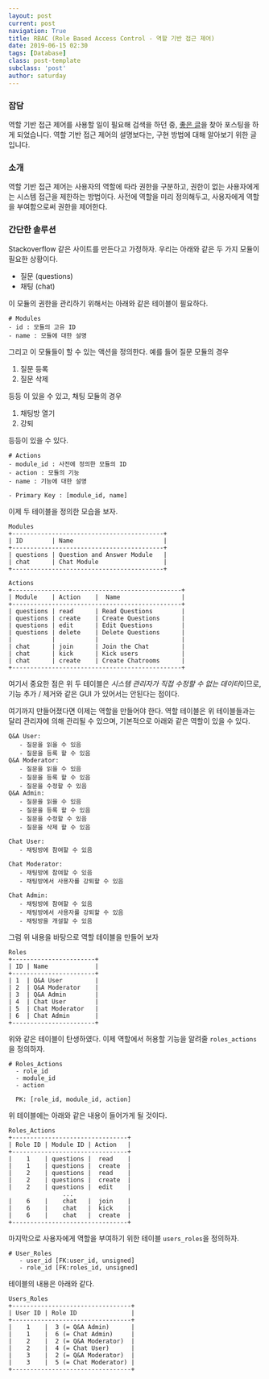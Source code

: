 ```yaml
---
layout: post
current: post
navigation: True
title: RBAC (Role Based Access Control - 역할 기반 접근 제어)
date: 2019-06-15 02:30
tags: [Database]
class: post-template
subclass: 'post'
author: saturday
---
```


### 잡담
역할 기반 접근 제어를 사용할 일이 필요해 검색을 하던 중,
[좋은 글](https://stackoverflow.com/questions/28157798/is-my-role-based-access-control-a-feasible-solution/28159647#28159647)을 찾아 포스팅을 하게 되었습니다.
역할 기반 접근 제어의 설명보다는, 구현 방법에 대해 알아보기 위한 글입니다.

### 소개
역할 기반 접근 제어는 사용자의 역할에 따라 권한을 구분하고,
권한이 없는 사용자에게는 시스템 접근을 제한하는 방법이다.
사전에 역할을 미리 정의해두고, 사용자에게 역할을 부여함으로써 권한을 제어한다.

### 간단한 솔루션
Stackoverflow 같은 사이트를 만든다고 가정하자.
우리는 아래와 같은 두 가지 모듈이 필요한 상황이다.
* 질문 (questions)
* 채팅 (chat)

이 모듈의 권한을 관리하기 위해서는 아래와 같은 테이블이 필요하다.
```
# Modules
- id : 모듈의 고유 ID
- name : 모듈에 대한 설명
```
그리고 이 모듈들이 할 수 있는 액션을 정의한다.
예를 들어 질문 모듈의 경우
1. 질문 등록
2. 질문 삭제

등등 이 있을 수 있고, 채팅 모듈의 경우

1. 채팅방 열기
2. 강퇴

등등이 있을 수 있다.
```
# Actions
- module_id : 사전에 정의한 모듈의 ID
- action : 모듈의 기능
- name : 기능에 대한 설명

- Primary Key : [module_id, name]
```

이제 두 테이블을 정의한 모습을 보자.
```
Modules
+------------------------------------------+
| ID        | Name                         |
+------------------------------------------+
| questions | Question and Answer Module   |
| chat      | Chat Module                  |
+------------------------------------------+
```

```
Actions
+-----------------------------------------------+
| Module    | Action    |  Name                 |
+-----------------------------------------------+
| questions | read      | Read Questions        |
| questions | create    | Create Questions      |
| questions | edit      | Edit Questions        |
| questions | delete    | Delete Questions      |
|           |           |                       |
| chat      | join      | Join the Chat         |
| chat      | kick      | Kick users            |
| chat      | create    | Create Chatrooms      |
+-----------------------------------------------+  
```
여기서 중요한 점은 위 두 테이블은 *시스템 관리자가 직접 수정할 수 없는 데이터*이므로,
기능 추가 / 제거와 같은 GUI 가 있어서는 안된다는 점이다.

여기까지 만들어졌다면 이제는 역할을 만들어야 한다.
역할 테이블은 위 테이블들과는 달리 관리자에 의해 관리될 수 있으며,
기본적으로 아래와 같은 역할이 있을 수 있다.
```
Q&A User:
   - 질문을 읽을 수 있음
   - 질문을 등록 할 수 있음
Q&A Moderator:
   - 질문을 읽을 수 있음
   - 질문을 등록 할 수 있음
   - 질문을 수정할 수 있음
Q&A Admin:
   - 질문을 읽을 수 있음
   - 질문을 등록 할 수 있음
   - 질문을 수정할 수 있음
   - 질문을 삭제 할 수 있음

Chat User:
   - 채팅방에 참여할 수 있음

Chat Moderator:
   - 채팅방에 참여할 수 있음
   - 채팅방에서 사용자를 강퇴할 수 있음

Chat Admin:
   - 채팅방에 참여할 수 있음
   - 채팅방에서 사용자를 강퇴할 수 있음
   - 채팅방을 개설할 수 있음
```
그럼 위 내용을 바탕으로 역할 테이블을 만들어 보자
```
Roles
+-----------------------+
| ID | Name             |
+-----------------------+
| 1  | Q&A User         |
| 2  | Q&A Moderator    |
| 3  | Q&A Admin        |
| 4  | Chat User        |
| 5  | Chat Moderator   |
| 6  | Chat Admin       |
+-----------------------+
```
위와 같은 테이블이 탄생하였다.
이제 역할에서 허용할 기능을 알려줄 `roles_actions`을 정의하자.
```
# Roles_Actions
  - role_id
  - module_id 
  - action

  PK: [role_id, module_id, action]
```
위 테이블에는 아래와 같은 내용이 들어가게 될 것이다.
```
Roles_Actions
+--------------------------------+
| Role ID | Module ID | Action   |
+--------------------------------+
|    1    | questions |  read    |
|    1    | questions |  create  |
|    2    | questions |  read    |
|    2    | questions |  create  |
|    2    | questions |  edit    |
               ...  
|    6    |    chat   |  join    |
|    6    |    chat   |  kick    |
|    6    |    chat   |  create  |
+--------------------------------+
```
마지막으로 사용자에게 역할을 부여하기 위한 테이블 `users_roles`을 정의하자.
```
# User_Roles
   - user_id [FK:user_id, unsigned]
   - role_id [FK:roles_id, unsigned]
```
테이블의 내용은 아래와 같다.
```
Users_Roles
+---------------------------------+
| User ID | Role ID               |
+---------------------------------+
|    1    |  3 (= Q&A Admin)      |
|    1    |  6 (= Chat Admin)     |
|    2    |  2 (= Q&A Moderator)  |    
|    2    |  4 (= Chat User)      |
|    3    |  2 (= Q&A Moderator)  |  
|    3    |  5 (= Chat Moderator) | 
+---------------------------------+
```
